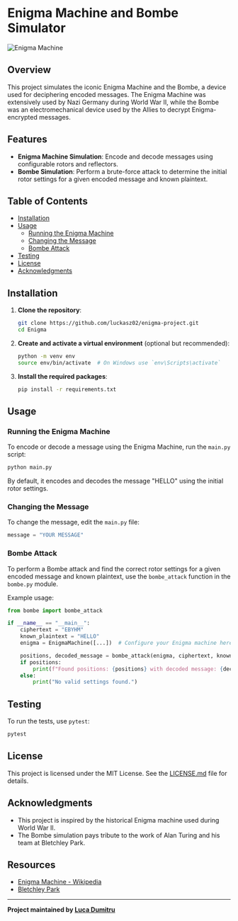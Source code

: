 # Enigma Machine and Bombe Simulator

![Enigma Machine](https://en.wikipedia.org/wiki/Enigma_machine#/media/File:Enigma_(crittografia)_-_Museo_scienza_e_tecnologia_Milano.jpg)

## Overview

This project simulates the iconic Enigma Machine and the Bombe, a device used for deciphering encoded messages. The Enigma Machine was extensively used by Nazi Germany during World War II, while the Bombe was an electromechanical device used by the Allies to decrypt Enigma-encrypted messages.

## Features

- **Enigma Machine Simulation**: Encode and decode messages using configurable rotors and reflectors.
- **Bombe Simulation**: Perform a brute-force attack to determine the initial rotor settings for a given encoded message and known plaintext.

## Table of Contents

- [Installation](#installation)
- [Usage](#usage)
  - [Running the Enigma Machine](#running-the-enigma-machine)
  - [Changing the Message](#changing-the-message)
  - [Bombe Attack](#bombe-attack)
- [Testing](#testing)
- [License](#license)
- [Acknowledgments](#acknowledgments)

## Installation

1. **Clone the repository**:

   ```bash
   git clone https://github.com/luckasz02/enigma-project.git
   cd Enigma
   ```

2. **Create and activate a virtual environment** (optional but recommended):

   ```bash
   python -m venv env
   source env/bin/activate  # On Windows use `env\Scripts\activate`
   ```

3. **Install the required packages**:

   ```bash
   pip install -r requirements.txt
   ```

## Usage

### Running the Enigma Machine

To encode or decode a message using the Enigma Machine, run the `main.py` script:

```bash
python main.py
```

By default, it encodes and decodes the message "HELLO" using the initial rotor settings.

### Changing the Message

To change the message, edit the `main.py` file:

```python
message = "YOUR MESSAGE"
```

### Bombe Attack

To perform a Bombe attack and find the correct rotor settings for a given encoded message and known plaintext, use the `bombe_attack` function in the `bombe.py` module.

Example usage:

```python
from bombe import bombe_attack

if __name__ == "__main__":
    ciphertext = "EBYHM"
    known_plaintext = "HELLO"
    enigma = EnigmaMachine([...])  # Configure your Enigma machine here

    positions, decoded_message = bombe_attack(enigma, ciphertext, known_plaintext)
    if positions:
        print(f"Found positions: {positions} with decoded message: {decoded_message}")
    else:
        print("No valid settings found.")
```

## Testing

To run the tests, use `pytest`:

```bash
pytest
```

## License

This project is licensed under the MIT License. See the [LICENSE.md](./LICENSE) file for details.

## Acknowledgments

- This project is inspired by the historical Enigma machine used during World War II.
- The Bombe simulation pays tribute to the work of Alan Turing and his team at Bletchley Park.

## Resources

- [Enigma Machine - Wikipedia](https://en.wikipedia.org/wiki/Enigma_machine)
- [Bletchley Park](https://bletchleypark.org.uk/)

---

**Project maintained by [Luca Dumitru](https://github.com/luckasz02)**

